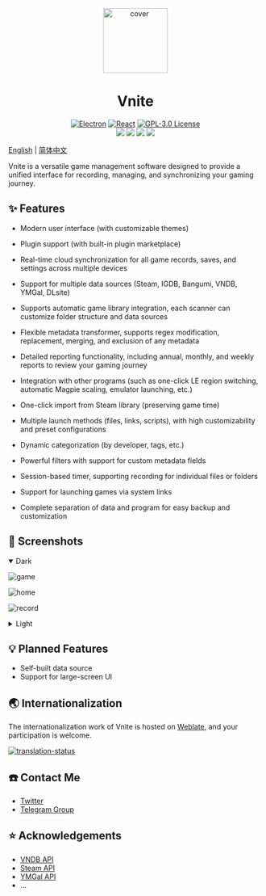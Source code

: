 <div align="center">
  <img src="https://img.timero.xyz/i/2025/07/31/688b10f8bccfc.png" width="128" height="128" alt="cover">

  <h1 align="center">
    Vnite
  </h1>

  <p align="center">
    <a href="https://www.electronjs.org/" target="_blank"><img src="https://img.shields.io/badge/Electron-47848F?style=flat-square&logo=electron&logoColor=white" alt="Electron"></a>
    <a href="https://reactjs.org/" target="_blank"><img src="https://img.shields.io/badge/React-61DAFB?style=flat-square&logo=react&logoColor=black" alt="React"></a>
    <a href="https://www.gnu.org/licenses/gpl-3.0.en.html" target="_blank"><img src="https://img.shields.io/badge/License-GPL%203.0-blue.svg?style=flat-square&logo=gnu&logoColor=white" alt="GPL-3.0 License"></a>
    </br>
    <a href="https://github.com/ximu3/vnite/stargazers"><img src="https://img.shields.io/github/stars/ximu3/vnite?color=ffcb47&labelColor=black&style=flat-square&logo=github&label=Stars" /></a>
    <a href="https://github.com/ximu3/vnite/graphs/contributors"><img src="https://img.shields.io/github/contributors/ximu3/vnite?style=flat-square&logo=github&label=Contributors&labelColor=black" /></a>
    <a href="https://github.com/ximu3/vnite/releases"><img src="https://img.shields.io/github/downloads/ximu3/vnite/total?color=369eff&labelColor=black&logo=github&style=flat-square&label=Downloads" /></a>
    <a href="https://t.me/+d65-R_xRx1JlYWZh" target="_blank"><img src="https://img.shields.io/badge/Telegram-2CA5E0?style=flat-square&logo=telegram&logoColor=white&labelColor=black" /></a>
  </p>
</div>

[English](README.md) | [简体中文](README.zh-CN.md)

Vnite is a versatile game management software designed to provide a unified interface for recording, managing, and synchronizing your gaming journey.

## ✨ Features

- Modern user interface (with customizable themes)

- Plugin support (with built-in plugin marketplace)

- Real-time cloud synchronization for all game records, saves, and settings across multiple devices

- Support for multiple data sources (Steam, IGDB, Bangumi, VNDB, YMGal, DLsite)

- Supports automatic game library integration, each scanner can customize folder structure and data sources

- Flexible metadata transformer, supports regex modification, replacement, merging, and exclusion of any metadata

- Detailed reporting functionality, including annual, monthly, and weekly reports to review your gaming journey

- Integration with other programs (such as one-click LE region switching, automatic Magpie scaling, emulator launching, etc.)

- One-click import from Steam library (preserving game time)

- Multiple launch methods (files, links, scripts), with high customizability and preset configurations

- Dynamic categorization (by developer, tags, etc.)

- Powerful filters with support for custom metadata fields

- Session-based timer, supporting recording for individual files or folders

- Support for launching games via system links

- Complete separation of data and program for easy backup and customization

## 📸 Screenshots

<details open>
<summary>Dark</summary>

![game](https://img.timero.xyz/i/2025/07/31/688b0cd59020b.png)

![home](https://img.timero.xyz/i/2025/07/31/688b0d0ba68cb.png)

![record](https://img.timero.xyz/i/2025/07/31/688b0d38ac5dd.png)

</details>

<details>
<summary>Light</summary>

![game](https://img.timero.xyz/i/2025/07/31/688b0d5d5511e.png)

![home](https://img.timero.xyz/i/2025/07/31/688b0d7ad4069.png)

![record](https://img.timero.xyz/i/2025/07/31/688b0d9abcfee.png)

</details>

## 💡 Planned Features

- Self-built data source
- Support for large-screen UI

## 🌏 Internationalization

The internationalization work of Vnite is hosted on [Weblate](https://hosted.weblate.org/projects/vnite/), and your participation is welcome.

<a href="https://hosted.weblate.org/engage/vnite/">
<img src="https://hosted.weblate.org/widget/vnite/multi-auto.svg" alt="translation-status" />
</a>

## ☎️ Contact Me

- [Twitter](https://x.com/ximu3_)
- [Telegram Group](https://t.me/+d65-R_xRx1JlYWZh)

## ⭐ Acknowledgements

- [VNDB API](https://api.vndb.org/kana)
- [Steam API](https://partner.steamgames.com/doc/api)
- [YMGal API](https://www.ymgal.games/developer)
- ...
